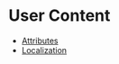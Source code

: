 # User Content

* [Attributes]({%}&page=Help/attributes)
* [Localization]({%}&page=Help/localization)
